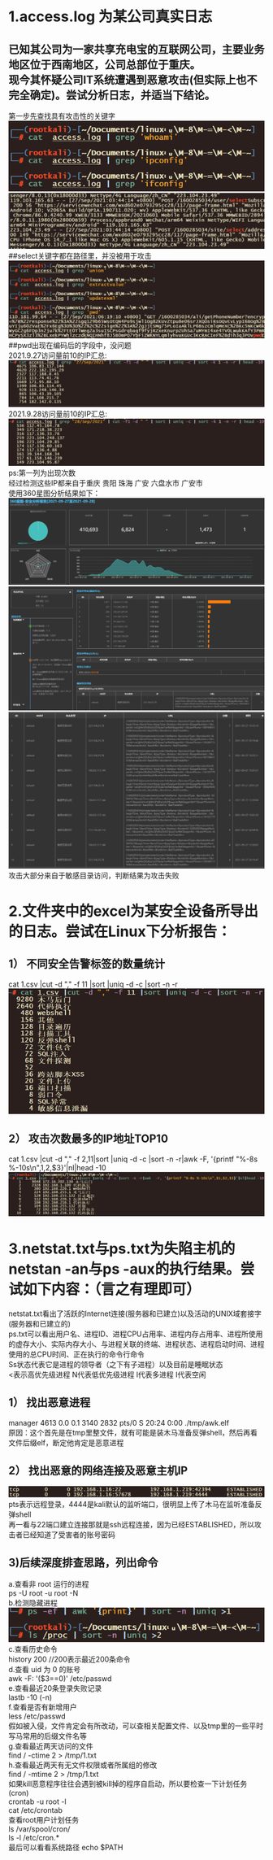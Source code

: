 1.access.log 为某公司真实日志  
======================== 
已知其公司为一家共享充电宝的互联网公司，主要业务地区位于西南地区，公司总部位于重庆。  
现今其怀疑公司IT系统遭遇到恶意攻击(但实际上也不完全确定)。尝试分析日志，并适当下结论。  
------------------------------------------------------------------------------------------------------  
第一步先查找具有攻击性的关键字  
![kali](https://github.com/WUBO512/wwbb/blob/main/%E7%AC%AC%E4%B8%89%E5%A4%A9/%E5%AE%9E%E9%AA%8C%E6%88%AA%E5%9B%BE/1.png)  
![kali](https://github.com/WUBO512/wwbb/blob/main/%E7%AC%AC%E4%B8%89%E5%A4%A9/%E5%AE%9E%E9%AA%8C%E6%88%AA%E5%9B%BE/2.png)  
##select关键字都在路径里，并没被用于攻击  
![kali](https://github.com/WUBO512/wwbb/blob/main/%E7%AC%AC%E4%B8%89%E5%A4%A9/%E5%AE%9E%E9%AA%8C%E6%88%AA%E5%9B%BE/3.png)  
##pwd出现在编码后的字段中，没问题  
2021.9.27访问量前10的IP汇总:  
![kali](https://github.com/WUBO512/wwbb/blob/main/%E7%AC%AC%E4%B8%89%E5%A4%A9/%E5%AE%9E%E9%AA%8C%E6%88%AA%E5%9B%BE/4.png)  
2021.9.28访问量前10的IP汇总:  
![kali](https://github.com/WUBO512/wwbb/blob/main/%E7%AC%AC%E4%B8%89%E5%A4%A9/%E5%AE%9E%E9%AA%8C%E6%88%AA%E5%9B%BE/5.png)  
ps:第一列为出现次数  
经过检测这些IP都来自于重庆 贵阳 珠海 广安 六盘水市 广安市  
使用360星图分析结果如下：  
![kali](https://github.com/WUBO512/wwbb/blob/main/%E7%AC%AC%E4%B8%89%E5%A4%A9/%E5%AE%9E%E9%AA%8C%E6%88%AA%E5%9B%BE/6.png)  
![kali](https://github.com/WUBO512/wwbb/blob/main/%E7%AC%AC%E4%B8%89%E5%A4%A9/%E5%AE%9E%E9%AA%8C%E6%88%AA%E5%9B%BE/7.png)  
![kali](https://github.com/WUBO512/wwbb/blob/main/%E7%AC%AC%E4%B8%89%E5%A4%A9/%E5%AE%9E%E9%AA%8C%E6%88%AA%E5%9B%BE/8.png)  
攻击大部分来自于敏感目录访问，判断结果为攻击失败
  
2.文件夹中的excel为某安全设备所导出的日志。尝试在Linux下分析报告：  
========================================================  
1） 不同安全告警标签的数量统计  
------------------------------------  
cat 1.csv |cut -d "," -f 11 |sort |uniq -d -c |sort -n -r  
![kali](https://github.com/WUBO512/wwbb/blob/main/%E7%AC%AC%E4%B8%89%E5%A4%A9/%E5%AE%9E%E9%AA%8C%E6%88%AA%E5%9B%BE/9.png)  

2） 攻击次数最多的IP地址TOP10  
-------------------------------------  
cat 1.csv |cut -d "," -f 2,11|sort |uniq -d -c |sort -n -r|awk  -F, '{printf "%-8s %-10s\n",$1,$2,$3}'|nl|head -10  
![kali](https://github.com/WUBO512/wwbb/blob/main/%E7%AC%AC%E4%B8%89%E5%A4%A9/%E5%AE%9E%E9%AA%8C%E6%88%AA%E5%9B%BE/10.png)  

3.netstat.txt与ps.txt为失陷主机的netstan -an与ps -aux的执行结果。尝试如下内容：（言之有理即可）  
================================================================================  
netstat.txt看出了活跃的Internet连接(服务器和已建立)以及活动的UNIX域套接字(服务器和已建立的)  
ps.txt可以看出用户名、进程ID、进程CPU占用率、进程内存占用率、进程所使用的虚存大小、实际内存大小、与进程关联的终端、进程状态、进程启动时间、进程使用的总CPU时间、正在执行的命令行命令  
Ss状态代表它是进程的领导者（之下有子进程）以及目前是睡眠状态  
<表示高优先级进程  N代表低优先级进程   l代表多进程   I代表空闲  

1） 找出恶意进程  
-------------------  
manager     4613  0.0  0.1   3140  2832 pts/0    S    20:24   0:00 ./tmp/awk.elf  
原因：这个首先是在tmp里整文件，就有可能是装木马准备反弹shell，然后再看文件后缀elf，断定他肯定是恶意进程  

2） 找出恶意的网络连接及恶意主机IP  
-----------------------------------------  
![kali](https://github.com/WUBO512/wwbb/blob/main/%E7%AC%AC%E4%B8%89%E5%A4%A9/%E5%AE%9E%E9%AA%8C%E6%88%AA%E5%9B%BE/11.png)  
pts表示远程登录，4444是kali默认的监听端口，很明显上传了木马在监听准备反弹shell  
再一看与22端口建立连接那就是ssh远程连接，因为已经ESTABLISHED，所以攻击者已经知道了受害者的账号密码  

3)后续深度排查思路，列出命令  
----------------------------------  
a.查看非 root 运行的进程  
ps -U root -u root -N  
b.检测隐藏进程  
![kali](https://github.com/WUBO512/wwbb/blob/main/%E7%AC%AC%E4%B8%89%E5%A4%A9/%E5%AE%9E%E9%AA%8C%E6%88%AA%E5%9B%BE/12.png)  
c.查看历史命令  
history 200  //200表示最近200条命令  
d.查看 uid 为 0 的账号  
awk -F: '($3==0)' /etc/passwd  
e.查看最近20条登录失败记录  
lastb -10 (-n)  
f.查看是否有新增用户  
less /etc/passwd  
假如被入侵，文件肯定会有所改动，可以查相关配置文件、以及tmp里的一些平时写马常用的后缀文件名等  
g.查看最近两天访问的文件  
find / -ctime 2 >  /tmp/1.txt  
h.查看最近两天有无文件权限或者所属组的修改  
find / -mtime 2  >  /tmp/1.txt  
如果kill恶意程序往往会遇到被kill掉的程序自启动，所以要检查一下计划任务(cron)  
crontab -u root -l  
cat /etc/crontab  
查看root用户计划任务  
ls /var/spool/cron/  
ls -l /etc/cron.*   
最后可以看看系统路径   echo $PATH

  
  
    

  
  



  
      


  

  
  
